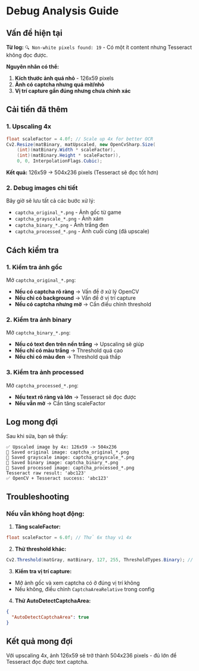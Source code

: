 # Debug Analysis Guide

## Vấn đề hiện tại

**Từ log:** `🔍 Non-white pixels found: 19` - Có một ít content nhưng Tesseract không đọc được.

**Nguyên nhân có thể:**
1. **Kích thước ảnh quá nhỏ** - 126x59 pixels
2. **Ảnh có captcha nhưng quá mờ/nhỏ**
3. **Vị trí capture gần đúng nhưng chưa chính xác**

## Cải tiến đã thêm

### 1. **Upscaling 4x**
```csharp
float scaleFactor = 4.0f; // Scale up 4x for better OCR
Cv2.Resize(matBinary, matUpscaled, new OpenCvSharp.Size(
    (int)(matBinary.Width * scaleFactor), 
    (int)(matBinary.Height * scaleFactor)), 
    0, 0, InterpolationFlags.Cubic);
```

**Kết quả:** 126x59 → 504x236 pixels (Tesseract sẽ đọc tốt hơn)

### 2. **Debug images chi tiết**
Bây giờ sẽ lưu tất cả các bước xử lý:
- `captcha_original_*.png` - Ảnh gốc từ game
- `captcha_grayscale_*.png` - Ảnh xám
- `captcha_binary_*.png` - Ảnh trắng đen
- `captcha_processed_*.png` - Ảnh cuối cùng (đã upscale)

## Cách kiểm tra

### 1. **Kiểm tra ảnh gốc**
Mở `captcha_original_*.png`:
- **Nếu có captcha rõ ràng** → Vấn đề ở xử lý OpenCV
- **Nếu chỉ có background** → Vấn đề ở vị trí capture
- **Nếu có captcha nhưng mờ** → Cần điều chỉnh threshold

### 2. **Kiểm tra ảnh binary**
Mở `captcha_binary_*.png`:
- **Nếu có text đen trên nền trắng** → Upscaling sẽ giúp
- **Nếu chỉ có màu trắng** → Threshold quá cao
- **Nếu chỉ có màu đen** → Threshold quá thấp

### 3. **Kiểm tra ảnh processed**
Mở `captcha_processed_*.png`:
- **Nếu text rõ ràng và lớn** → Tesseract sẽ đọc được
- **Nếu vẫn mờ** → Cần tăng scaleFactor

## Log mong đợi

Sau khi sửa, bạn sẽ thấy:
```
✅ Upscaled image by 4x: 126x59 -> 504x236
💾 Saved original image: captcha_original_*.png
💾 Saved grayscale image: captcha_grayscale_*.png  
💾 Saved binary image: captcha_binary_*.png
💾 Saved processed image: captcha_processed_*.png
Tesseract raw result: 'abc123'
✅ OpenCV + Tesseract success: 'abc123'
```

## Troubleshooting

### Nếu vẫn không hoạt động:

1. **Tăng scaleFactor:**
```csharp
float scaleFactor = 6.0f; // Thử 6x thay vì 4x
```

2. **Thử threshold khác:**
```csharp
Cv2.Threshold(matGray, matBinary, 127, 255, ThresholdTypes.Binary); // Fixed threshold
```

3. **Kiểm tra vị trí capture:**
- Mở ảnh gốc và xem captcha có ở đúng vị trí không
- Nếu không, điều chỉnh `CaptchaAreaRelative` trong config

4. **Thử AutoDetectCaptchaArea:**
```json
{
  "AutoDetectCaptchaArea": true
}
```

## Kết quả mong đợi

Với upscaling 4x, ảnh 126x59 sẽ trở thành 504x236 pixels - đủ lớn để Tesseract đọc được text captcha.
